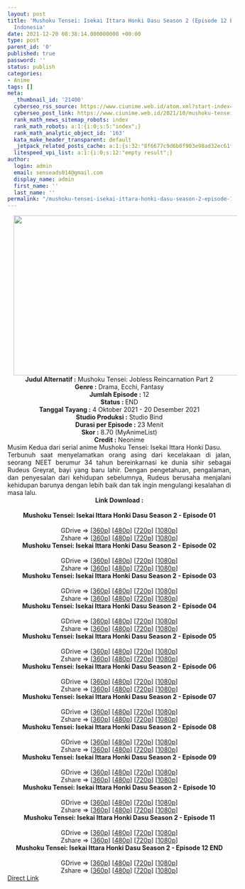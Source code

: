 ```yaml
---
layout: post
title: 'Mushoku Tensei: Isekai Ittara Honki Dasu Season 2 (Episode 12 END) Subtitle
  Indonesia'
date: 2021-12-20 08:38:14.000000000 +00:00
type: post
parent_id: '0'
published: true
password: ''
status: publish
categories:
- Anime
tags: []
meta:
  _thumbnail_id: '21400'
  cyberseo_rss_source: https://www.ciunime.web.id/atom.xml?start-index=1
  cyberseo_post_link: https://www.ciunime.web.id/2021/10/mushoku-tensei-isekai-ittara-honki-dasu.html
  rank_math_news_sitemap_robots: index
  rank_math_robots: a:1:{i:0;s:5:"index";}
  rank_math_analytic_object_id: '163'
  kata_make_header_transparent: default
  _jetpack_related_posts_cache: a:1:{s:32:"8f6677c9d6b0f903e98ad32ec61f8deb";a:2:{s:7:"expires";i:1658101870;s:7:"payload";a:3:{i:0;a:1:{s:2:"id";i:27332;}i:1;a:1:{s:2:"id";i:27334;}i:2;a:1:{s:2:"id";i:27336;}}}}
  litespeed_vpi_list: a:1:{i:0;s:12:"empty result";}
author:
  login: admin
  email: senseads014@gmail.com
  display_name: admin
  first_name: ''
  last_name: ''
permalink: "/mushoku-tensei-isekai-ittara-honki-dasu-season-2-episode-12-end-subtitle-indonesia/"
---
```

<div class="separator" style="clear: both; text-align: center;"><a href="https://blogger.googleusercontent.com/img/a/AVvXsEjmCD05gPsCTdoE5bJXh6-Ykt2vXUZpINGfQE_j5ZKR9lgF-vS2HKbMLzoXPEMkEWZ-4ria4jY3-Ct0yK9Y0iUMn0fyptSJIwImeM1qjw-crQSDn6m-KCTc4jCYSJUKDPTfoQx1OxPxn3iZLEc5ru3bAC78DbuDoZcb-6t82aRJcMu5bBevLQzZDZ1J=s1280" style="margin-left: 1em; margin-right: 1em;"><img border="0" data-original-height="720" data-original-width="1280" height="360" src="{{ site.baseurl }}/assets/2021/12/AVvXsEjmCD05gPsCTdoE5bJXh6-Ykt2vXUZpINGfQE_j5ZKR9lgF-vS2HKbMLzoXPEMkEWZ-4ria4jY3-Ct0yK9Y0iUMn0fyptSJIwImeM1qjw-crQSDn6m-KCTc4jCYSJUKDPTfoQx1OxPxn3iZLEc5ru3bAC78DbuDoZcb-6t82aRJcMu5bBevLQzZDZ1J=w640-h360" width="640" /></a></div>
<div class="separator" style="clear: both; text-align: center;"></div>
<div style="text-align: center;"><b>Judul</b><b><b> Alternatif</b> :</b> Mushoku Tensei: Jobless Reincarnation Part 2</div>
<div style="text-align: center;"><b><b>Genre :</b></b> Drama, Ecchi, Fantasy</div>
<div style="text-align: center;"><b>Jumlah Episode :</b> 12<br /><b>Status :&nbsp;</b>END<br /><b>Tanggal Tayang :</b> 4 Oktober&nbsp;2021 - 20 Desember 2021<br /><b>Studio Produksi :</b>&nbsp;Studio Bind<br /><b>Durasi per Episode :</b> 23 Menit</div>
<div style="text-align: center;"><b>Skor :</b> 8.70 (MyAnimeList)</div>
<div style="text-align: center;"><b>Credit :</b>&nbsp;Neonime</div>
<div style="text-align: center;"></div>
<div style="text-align: justify;">
<div>Musim Kedua dari serial anime Mushoku Tensei: Isekai Ittara Honki Dasu.</div>
<div></div>
<div>Terbunuh saat menyelamatkan orang asing dari kecelakaan di jalan, seorang NEET berumur 34 tahun bereinkarnasi ke dunia sihir sebagai Rudeus Greyrat, bayi yang baru lahir. Dengan pengetahuan, pengalaman, dan penyesalan dari kehidupan sebelumnya, Rudeus berusaha menjalani kehidupan barunya dengan lebih baik dan tak ingin mengulangi kesalahan di masa lalu.</div>
</div>
<div style="text-align: justify;"></div>
<div style="text-align: justify;"></div>
<div style="text-align: center;">
<div style="text-align: center;">
<div style="text-align: left;">
<div style="text-align: center;"><b>Link Download :</b></div>
<div style="text-align: center;"><b><br /></b></div>
<div style="text-align: center;"><span style="text-align: left;"><b>Mushoku Tensei: Isekai Ittara Honki Dasu Season 2&nbsp;</b></span><b>- Episode 01</b></div>
<div style="text-align: center;"><b><br /></b></div>
<div style="text-align: center;">GDrive =&gt; [<a href="https://www.mp4upload.com/ao1ev71ejyjm" target="_blank" rel="noopener">360p</a>] [<a href="https://acefile.co/f/56624284/neonime_mushoku_tensei_s2_01-480p-zip" target="_blank" rel="noopener">480p</a>] [<a href="https://acefile.co/f/56624433/neonime_mushoku_tensei_s2_01-720p-zip" target="_blank" rel="noopener">720p</a>] [<a href="https://acefile.co/f/56624839/neonime_mushoku_tensei_s2_01-1080p-zip" target="_blank" rel="noopener">1080p</a>]</div>
<div style="text-align: center;">Zshare =&gt; [<a href="https://www90.zippyshare.com/v/ZbkbzLTR/file.html" target="_blank" rel="noopener">360p</a>] [<a href="https://www79.zippyshare.com/v/pioTfPRC/file.html" target="_blank" rel="noopener">480p</a>] [<a href="https://www60.zippyshare.com/v/2zOmVVKh/file.html" target="_blank" rel="noopener">720p</a>] [<a href="https://www102.zippyshare.com/v/TVKO37PN/file.html" target="_blank" rel="noopener">1080p</a>]</div>
<div style="text-align: center;"></div>
<div style="text-align: center;">
<div><span style="text-align: left;"><b>Mushoku Tensei: Isekai Ittara Honki Dasu Season 2&nbsp;</b></span><b>- Episode 02</b></div>
<div><b><br /></b></div>
<div>GDrive =&gt; [<a href="https://www.mp4upload.com/nb0t95x1ms2f" target="_blank" rel="noopener">360p</a>] [<a href="https://acefile.co/f/57260765/neonime_mushoku_tensei_s2_02_id-480p-zip" target="_blank" rel="noopener">480p</a>] [<a href="https://acefile.co/f/57260992/neonime_mushoku_tensei_s2_02_id-720p-zip" target="_blank" rel="noopener">720p</a>] [<a href="https://acefile.co/f/57261279/neonime_mushoku_tensei_s2_02_id-1080p-zip" target="_blank" rel="noopener">1080p</a>]</div>
<div>Zshare =&gt; [<a href="https://www29.zippyshare.com/v/kZ1h1k56/file.html" target="_blank" rel="noopener">360p</a>] [<a href="https://www29.zippyshare.com/v/wv78fsyW/file.html" target="_blank" rel="noopener">480p</a>] [<a href="https://www72.zippyshare.com/v/pDrjcFMC/file.html" target="_blank" rel="noopener">720p</a>] [<a href="https://www24.zippyshare.com/v/2dnaevb7/file.html" target="_blank" rel="noopener">1080p</a>]</div>
<div></div>
<div>
<div><span style="text-align: left;"><b>Mushoku Tensei: Isekai Ittara Honki Dasu Season 2&nbsp;</b></span><b>- Episode 03</b></div>
<div><b><br /></b></div>
<div>GDrive =&gt; [<a href="https://www.mp4upload.com/k7yci3aac24y" target="_blank" rel="noopener">360p</a>] [<a href="https://acefile.co/f/57822925/neonime_mushoku-tensei-14-480p-zip" target="_blank" rel="noopener">480p</a>] [<a href="https://acefile.co/f/57823164/neonime_mushoku-tensei-14-720p-zip" target="_blank" rel="noopener">720p</a>] [<a href="https://acefile.co/f/57823502/neonime_mushoku-tensei-14-1080p-zip" target="_blank" rel="noopener">1080p</a>]</div>
<div>Zshare =&gt; [<a href="https://www48.zippyshare.com/v/YIsgup1b/file.html" target="_blank" rel="noopener">360p</a>] [<a href="https://www9.zippyshare.com/v/5wn9q5Y8/file.html" target="_blank" rel="noopener">480p</a>] [<a href="https://www52.zippyshare.com/v/BWLXLhaN/file.html" target="_blank" rel="noopener">720p</a>] [<a href="https://www37.zippyshare.com/v/5c89rMTF/file.html" target="_blank" rel="noopener">1080p</a>]</div>
</div>
<div></div>
<div>
<div><span style="text-align: left;"><b>Mushoku Tensei: Isekai Ittara Honki Dasu Season 2&nbsp;</b></span><b>- Episode 04</b></div>
<div><b><br /></b></div>
<div>GDrive =&gt; [<a href="https://www.mp4upload.com/9518e22z1ip6" target="_blank" rel="noopener">360p</a>] [<a href="https://acefile.co/f/58380841/neonime_mushoku-tensei-15-480p-zip" target="_blank" rel="noopener">480p</a>] [<a href="https://acefile.co/f/58381003/neonime_mushoku-tensei-15-720p-zip" target="_blank" rel="noopener">720p</a>] [<a href="https://acefile.co/f/58381323/neonime_mushoku-tensei-15-1080p-zip" target="_blank" rel="noopener">1080p</a>]</div>
<div>Zshare =&gt; [<a href="https://www78.zippyshare.com/v/SuZoHbJo/file.html" target="_blank" rel="noopener">360p</a>] [<a href="https://www34.zippyshare.com/v/wqvTGRHS/file.html" target="_blank" rel="noopener">480p</a>] [<a href="https://www30.zippyshare.com/v/wkLSpLBA/file.html" target="_blank" rel="noopener">720p</a>] [<a href="https://www55.zippyshare.com/v/8SfBDbRG/file.html" target="_blank" rel="noopener">1080p</a>]</div>
</div>
<div></div>
<div>
<div><span style="text-align: left;"><b>Mushoku Tensei: Isekai Ittara Honki Dasu Season 2&nbsp;</b></span><b>- Episode 05</b></div>
<div><b><br /></b></div>
<div>GDrive =&gt; [<a href="https://www.mp4upload.com/iwufj9qcytue" target="_blank" rel="noopener">360p</a>] [<a href="https://acefile.co/f/58913879/neonime_mushoku-tensei-16-480p-zip" target="_blank" rel="noopener">480p</a>] [<a href="https://acefile.co/f/58913996/neonime_mushoku-tensei-16-720p-zip" target="_blank" rel="noopener">720p</a>] [<a href="https://acefile.co/f/58914383/neonime_mushoku-tensei-16-1080p-zip" target="_blank" rel="noopener">1080p</a>]</div>
<div>Zshare =&gt; [<a href="https://www84.zippyshare.com/v/b9Lznz2h/file.html" target="_blank" rel="noopener">360p</a>] [<a href="https://www8.zippyshare.com/v/pOJtQDhT/file.html" target="_blank" rel="noopener">480p</a>] [<a href="https://www14.zippyshare.com/v/1WqL9WFI/file.html" target="_blank" rel="noopener">720p</a>] [<a href="https://www42.zippyshare.com/v/KyPLzzhR/file.html" target="_blank" rel="noopener">1080p</a>]</div>
</div>
<div></div>
<div>
<div><span style="text-align: left;"><b>Mushoku Tensei: Isekai Ittara Honki Dasu Season 2&nbsp;</b></span><b>- Episode 06</b></div>
<div><b><br /></b></div>
<div>GDrive =&gt; [<a href="https://www.mp4upload.com/nj4is911dlb5" target="_blank" rel="noopener">360p</a>] [<a href="https://acefile.co/f/59439528/neonime_mushoku-tensei-17-480p-zip" target="_blank" rel="noopener">480p</a>] [<a href="https://acefile.co/f/59439625/neonime_mushoku-tensei-17-720p-zip" target="_blank" rel="noopener">720p</a>] [<a href="https://acefile.co/f/59439994/neonime_mushoku-tensei-17-1080p-zip" target="_blank" rel="noopener">1080p</a>]</div>
<div>Zshare =&gt; [<a href="https://www75.zippyshare.com/v/Hu6KqfDk/file.html" target="_blank" rel="noopener">360p</a>] [<a href="https://www81.zippyshare.com/v/Q6OyCOtK/file.html" target="_blank" rel="noopener">480p</a>] [<a href="https://www106.zippyshare.com/v/gN004jGV/file.html" target="_blank" rel="noopener">720p</a>] [<a href="https://www60.zippyshare.com/v/VRzt4ZnK/file.html" target="_blank" rel="noopener">1080p</a>]</div>
</div>
<div></div>
<div>
<div><span style="text-align: left;"><b>Mushoku Tensei: Isekai Ittara Honki Dasu Season 2&nbsp;</b></span><b>- Episode 07</b></div>
<div><b><br /></b></div>
<div>GDrive =&gt; [<a href="https://www.mp4upload.com/q17xalpl8b5h" target="_blank" rel="noopener">360p</a>] [<a href="https://acefile.co/f/60023075/neonime_mushoku-tensei-18-480p-zip" target="_blank" rel="noopener">480p</a>] [<a href="https://acefile.co/f/60023416/neonime_mushoku-tensei-18-720p-zip" target="_blank" rel="noopener">720p</a>] [<a href="https://acefile.co/f/60023811/neonime_mushoku-tensei-18-1080p-zip" target="_blank" rel="noopener">1080p</a>]</div>
<div>Zshare =&gt; [<a href="https://www23.zippyshare.com/v/siMenGXD/file.html" target="_blank" rel="noopener">360p</a>] [<a href="https://www56.zippyshare.com/v/xYtMf9vc/file.html" target="_blank" rel="noopener">480p</a>] [<a href="https://www18.zippyshare.com/v/XUi8rZKg/file.html" target="_blank" rel="noopener">720p</a>] [<a href="https://www51.zippyshare.com/v/gXqDbnHu/file.html" target="_blank" rel="noopener">1080p</a>]</div>
</div>
<div></div>
<div>
<div><span style="text-align: left;"><b>Mushoku Tensei: Isekai Ittara Honki Dasu Season 2&nbsp;</b></span><b>- Episode 08</b></div>
<div><b><br /></b></div>
<div>GDrive =&gt; [<a href="https://www.mp4upload.com/39md8shck34n" target="_blank" rel="noopener">360p</a>] [<a href="https://acefile.co/f/60607664/neonime_mushoku-tensei-19-480p-zip" target="_blank" rel="noopener">480p</a>] [<a href="https://acefile.co/f/60607808/neonime_mushoku-tensei-19-720p-zip" target="_blank" rel="noopener">720p</a>] [<a href="https://acefile.co/f/60608214/neonime_mushoku-tensei-19-1080p-zip" target="_blank" rel="noopener">1080p</a>]</div>
<div>Zshare =&gt; [<a href="https://www39.zippyshare.com/v/Y1AiyhT8/file.html" target="_blank" rel="noopener">360p</a>] [<a href="https://www76.zippyshare.com/v/zqTwE0MD/file.html" target="_blank" rel="noopener">480p</a>] [<a href="https://www2.zippyshare.com/v/VWfLcK4H/file.html" target="_blank" rel="noopener">720p</a>] [<a href="https://www9.zippyshare.com/v/6MyGT3aa/file.html" target="_blank" rel="noopener">1080p</a>]</div>
</div>
<div></div>
<div>
<div><span style="text-align: left;"><b>Mushoku Tensei: Isekai Ittara Honki Dasu Season 2&nbsp;</b></span><b>- Episode 09</b></div>
<div><b><br /></b></div>
<div>GDrive =&gt; [<a href="https://www.mp4upload.com/03coi08q61fn" target="_blank" rel="noopener">360p</a>] [<a href="https://acefile.co/f/61189876/neonime_mushoku-tensei-20-480p-zip" target="_blank" rel="noopener">480p</a>] [<a href="https://acefile.co/f/61189894/neonime_mushoku-tensei-20-720p-zip" target="_blank" rel="noopener">720p</a>] [<a href="https://acefile.co/f/61190170/neonime_mushoku-tensei-20-1080p-zip" target="_blank" rel="noopener">1080p</a>]</div>
<div>Zshare =&gt; [<a href="https://www104.zippyshare.com/v/1nXTX40S/file.html" target="_blank" rel="noopener">360p</a>] [<a href="https://www80.zippyshare.com/v/B2e8GCa6/file.html" target="_blank" rel="noopener">480p</a>] [<a href="https://www37.zippyshare.com/v/QKcSKReq/file.html" target="_blank" rel="noopener">720p</a>] [<a href="https://www42.zippyshare.com/v/NCX18jVn/file.html" target="_blank" rel="noopener">1080p</a>]</div>
</div>
<div></div>
<div>
<div><span style="text-align: left;"><b>Mushoku Tensei: Isekai Ittara Honki Dasu Season 2&nbsp;</b></span><b>- Episode 10</b></div>
<div><b><br /></b></div>
<div>GDrive =&gt; [<a href="https://www.mp4upload.com/zx4rcrr8menk" target="_blank" rel="noopener">360p</a>] [<a href="https://acefile.co/f/61763715/neonime_mushoku_tensei_s2_10-480p-zip" target="_blank" rel="noopener">480p</a>] [<a href="https://acefile.co/f/61764184/neonime_mushoku_tensei_s2_10-720p-zip" target="_blank" rel="noopener">720p</a>] [<a href="https://acefile.co/f/61764740/neonime_mushoku_tensei_s2_10-1080p-zip" target="_blank" rel="noopener">1080p</a>]</div>
<div>Zshare =&gt; [<a href="https://www32.zippyshare.com/v/gnWAJP2D/file.html" target="_blank" rel="noopener">360p</a>] [<a href="https://www87.zippyshare.com/v/rHU6jIL2/file.html" target="_blank" rel="noopener">480p</a>] [<a href="https://www102.zippyshare.com/v/GzeCsc1L/file.html" target="_blank" rel="noopener">720p</a>] [<a href="https://www102.zippyshare.com/v/6Y4MJO0p/file.html" target="_blank" rel="noopener">1080p</a>]</div>
</div>
<div></div>
<div>
<div><span style="text-align: left;"><b>Mushoku Tensei: Isekai Ittara Honki Dasu Season 2&nbsp;</b></span><b>- Episode 11</b></div>
<div><b><br /></b></div>
<div>GDrive =&gt; [<a href="https://www.mp4upload.com/2ubcx8051nno" target="_blank" rel="noopener">360p</a>] [<a href="https://acefile.co/f/62343644/neonime_mushoku-tensei-22-480p-zip" target="_blank" rel="noopener">480p</a>] [<a href="https://acefile.co/f/62343915/neonime_mushoku-tensei-22-720p-zip" target="_blank" rel="noopener">720p</a>] [<a href="https://acefile.co/f/62344213/neonime_mushoku-tensei-22-1080p-zip" target="_blank" rel="noopener">1080p</a>]</div>
<div>Zshare =&gt; [<a href="https://www6.zippyshare.com/v/YMj0m8R2/file.html" target="_blank" rel="noopener">360p</a>] [<a href="https://www3.zippyshare.com/v/Gq24ZzD0/file.html" target="_blank" rel="noopener">480p</a>] [<a href="https://www24.zippyshare.com/v/3BaxhxdX/file.html" target="_blank" rel="noopener">720p</a>] [<a href="https://www41.zippyshare.com/v/8FGRGHYG/file.html" target="_blank" rel="noopener">1080p</a>]</div>
</div>
<div></div>
<div>
<div><span style="text-align: left;"><b>Mushoku Tensei: Isekai Ittara Honki Dasu Season 2&nbsp;</b></span><b>- Episode 12 END</b></div>
<div><b><br /></b></div>
<div>GDrive =&gt; [<a href="https://www.mp4upload.com/jjhoyckx7igi" target="_blank" rel="noopener">360p</a>] [<a href="https://acefile.co/f/62953404/neonime_mushoku_tensei_s2_12end-480p-zip" target="_blank" rel="noopener">480p</a>] [<a href="https://acefile.co/f/62953649/neonime_mushoku_tensei_s2_12end-720p-zip" target="_blank" rel="noopener">720p</a>] [<a href="https://acefile.co/f/62954197/neonime_mushoku_tensei_s2_12end-1080p-zip" target="_blank" rel="noopener">1080p</a>]</div>
<div>Zshare =&gt; [<a href="https://www7.zippyshare.com/v/FdhWN6W7/file.html" target="_blank" rel="noopener">360p</a>] [<a href="https://www44.zippyshare.com/v/HVK1ObiK/file.html" target="_blank" rel="noopener">480p</a>] [<a href="https://www16.zippyshare.com/v/qxMqf4WL/file.html" target="_blank" rel="noopener">720p</a>] [<a href="https://www112.zippyshare.com/v/hxegHGQi/file.html" target="_blank" rel="noopener">1080p</a>]</div>
</div>
</div>
</div>
</div>
</div>
<link rel="stylesheet" href="https://cdnjs.cloudflare.com/ajax/libs/font-awesome/4.7.0/css/font-awesome.min.css" />
<div class="divbtn"> <a href="https://handymansurrender.com/fihup8buzv?key=94550f7ce39444073321dde3b8782f97" class="btn"><i class="fa fa-download"></i> Direct Link</a> </div>
